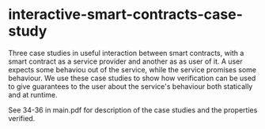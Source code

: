 # interactive-smart-contracts-case-study
Three case studies in useful interaction between smart contracts, with a smart contract as a service provider and another as as user of it.
A user expects some behaviou out of the service, while the service promises some behaviour. We use these case studies to show how verification can be used to give guarantees to the user about the service's behaviour both statically and at runtime.

See 34-36 in main.pdf for description of the case studies and the properties verified.
